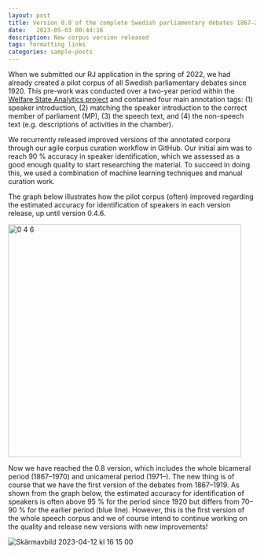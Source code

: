 ```yaml
---
layout: post
title: Version 0.8 of the complete Swedish parliamentary debates 1867–2022 has been released
date:   2023-05-03 00:44:16
description: New corpus version released 
tags: formatting links
categories: sample-posts
---
```


When we submitted our RJ application in the spring of 2022, we had already created a pilot corpus of all Swedish parliamentary debates since 1920. This pre-work was conducted over a two-year period within the [Welfare State Analytics project](https://www.westac.se/en/) and contained four main annotation tags: (1) speaker introduction, (2) matching the speaker introduction to the correct member of parliament (MP), (3) the speech text, and (4) the non-speech text (e.g. descriptions of activities in the chamber). 
 
We recurrently released improved versions of the annotated corpora through our agile corpus curation workflow in GitHub. Our initial aim was to reach 90 % accuracy in speaker identification, which we assessed as a good enough quality to start researching the material. To succeed in doing this, we used a combination of machine learning techniques and manual curation work.
 
The graph below illustrates how the pilot corpus (often) improved regarding the estimated accuracy for identification of speakers in each version release, up until version 0.4.6.
 
<img width="474" alt="0 4 6" src="https://user-images.githubusercontent.com/15212990/235863266-3b511a8c-ccfc-451d-8156-9ed066d845e3.png">

Now we have reached the 0.8 version, which includes the whole bicameral period (1867–1970) and unicameral period (1971–). The new thing is of course that we have the first version of the debates from 1867–1919. As shown from the graph below, the estimated accuracy for identification of speakers is often above 95 % for the period since 1920 but differs from 70–90 % for the earlier period (blue line). However, this is the first version of the whole speech corpus and we of course intend to continue working on the quality and release new versions with new improvements!

![Skärmavbild 2023-04-12 kl  16 15 00](https://user-images.githubusercontent.com/15212990/235863378-5b0872bd-b1b3-4f5b-bd80-b389726e62b2.png)
